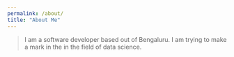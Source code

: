 ```yaml
---
permalink: /about/
title: "About Me"
---
```

> I am a software developer based out of Bengaluru. I am trying to make a mark in the in the field of data science.

